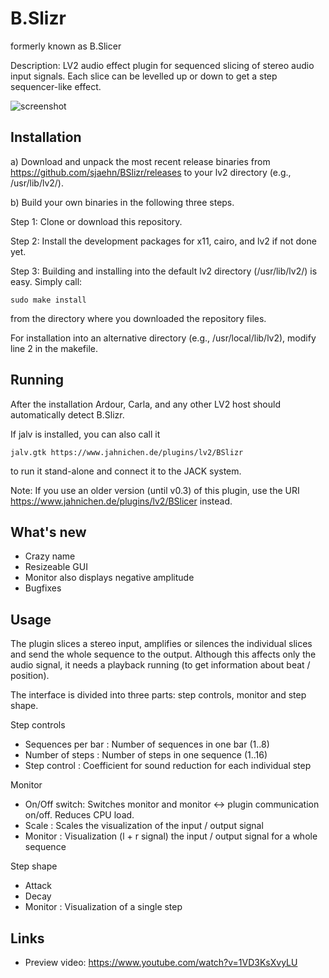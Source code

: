 # B.Slizr
formerly known as B.Slicer

Description: LV2 audio effect plugin for sequenced slicing of stereo audio input signals. Each slice can be levelled up or down to get a step sequencer-like effect.

![screenshot](https://raw.githubusercontent.com/sjaehn/bmusic-bslicer/master/Screenshot.png "Screenshot from B.Slizr")

Installation
------------
a) Download and unpack the most recent release binaries from
https://github.com/sjaehn/BSlizr/releases to your lv2 directory (e.g., /usr/lib/lv2/).

b) Build your own binaries in the following three steps.

Step 1: Clone or download this repository.

Step 2: Install the development packages for x11, cairo, and lv2 if not done yet.

Step 3: Building and installing into the default lv2 directory (/usr/lib/lv2/) is easy. Simply call:

```
sudo make install
```

from the directory where you downloaded the repository files.

For installation into an alternative directory (e.g., /usr/local/lib/lv2), modify line 2 in the makefile.

Running
-------
After the installation Ardour, Carla, and any other LV2 host should automatically detect B.Slizr.

If jalv is installed, you can also call it

```
jalv.gtk https://www.jahnichen.de/plugins/lv2/BSlizr
```

to run it stand-alone and connect it to the JACK system. 

Note: If you use an older version (until v0.3) of this plugin, use the URI https://www.jahnichen.de/plugins/lv2/BSlicer instead. 

What's new
-----------
* Crazy name
* Resizeable GUI
* Monitor also displays negative amplitude
* Bugfixes

Usage
-----
The plugin slices a stereo input, amplifies or silences the individual slices and send the whole sequence to the output. Although this affects only the audio signal, it needs a playback running (to get information about beat / position).

The interface is divided into three parts: step controls, monitor and step shape.

Step controls
* Sequences per bar : Number of sequences in one bar (1..8)
* Number of steps : Number of steps in one sequence (1..16)
* Step control : Coefficient for sound reduction for each individual step

Monitor
* On/Off switch: Switches monitor and monitor <-> plugin communication on/off. Reduces CPU load.
* Scale : Scales the visualization of the input / output signal
* Monitor : Visualization (l + r signal) the input / output signal for a whole sequence

Step shape
* Attack
* Decay
* Monitor : Visualization of a single step

Links
-----
* Preview video: https://www.youtube.com/watch?v=1VD3KsXvyLU




